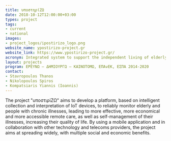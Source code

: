 ```yaml
---
title: υποστηρίΖΩ
date: 2018-10-12T12:00:00+03:00
types: project
tags:
- current
- national
images: 
- project_logos/ipostirizo_logo.png
website_name: ypostirizo-project.gr
website_link: https://www.ypostirizo-project.gr/
acronym: Integrated system to support the independent living of elderly people
layout: projects
program: ΕΡΕΥΝΩ – ΔΗΜΙΟΥΡΓΩ – ΚΑΙΝΟΤΟΜΩ, ΕΠΑνΕΚ, ΕΣΠΑ 2014-2020
contact: 
- Stavropoulos Thanos
- Nikolopoulos Spiros
- Kompatsiaris Yiannis (Ioannis)
---
```

The project "υποστιρίΖΩ" aims to develop a platform, based on intelligent collection and interpretation of IoT devices, to reliably monitor elderly and people with chronic illnesses, leading to more effective, more economical and more accessible remote care, as well as self-management of their illnesses, increasing their quality of life. By using a mobile application and in collaboration with other technology and telecoms providers, the project aims at spreading widely, with multiple social and economic benefits.
